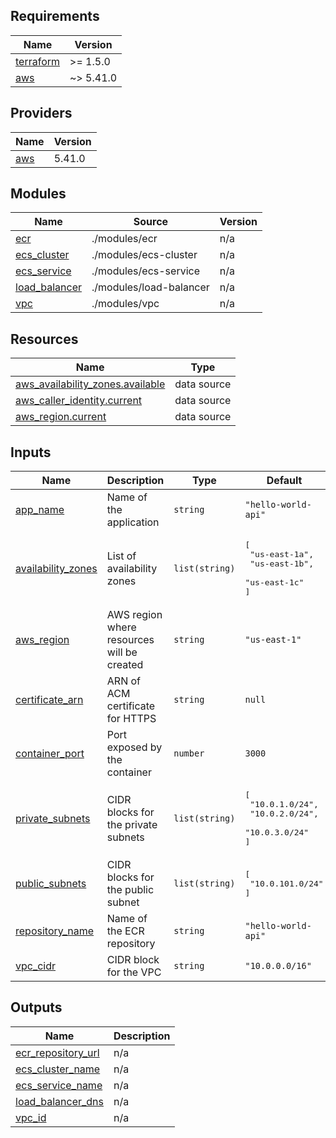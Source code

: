 ## Requirements

| Name | Version |
|------|---------|
| <a name="requirement_terraform"></a> [terraform](#requirement\_terraform) | >= 1.5.0 |
| <a name="requirement_aws"></a> [aws](#requirement\_aws) | ~> 5.41.0 |

## Providers

| Name | Version |
|------|---------|
| <a name="provider_aws"></a> [aws](#provider\_aws) | 5.41.0 |

## Modules

| Name | Source | Version |
|------|--------|---------|
| <a name="module_ecr"></a> [ecr](#module\_ecr) | ./modules/ecr | n/a |
| <a name="module_ecs_cluster"></a> [ecs\_cluster](#module\_ecs\_cluster) | ./modules/ecs-cluster | n/a |
| <a name="module_ecs_service"></a> [ecs\_service](#module\_ecs\_service) | ./modules/ecs-service | n/a |
| <a name="module_load_balancer"></a> [load\_balancer](#module\_load\_balancer) | ./modules/load-balancer | n/a |
| <a name="module_vpc"></a> [vpc](#module\_vpc) | ./modules/vpc | n/a |

## Resources

| Name | Type |
|------|------|
| [aws_availability_zones.available](https://registry.terraform.io/providers/hashicorp/aws/latest/docs/data-sources/availability_zones) | data source |
| [aws_caller_identity.current](https://registry.terraform.io/providers/hashicorp/aws/latest/docs/data-sources/caller_identity) | data source |
| [aws_region.current](https://registry.terraform.io/providers/hashicorp/aws/latest/docs/data-sources/region) | data source |

## Inputs

| Name | Description | Type | Default | Required |
|------|-------------|------|---------|:--------:|
| <a name="input_app_name"></a> [app\_name](#input\_app\_name) | Name of the application | `string` | `"hello-world-api"` | no |
| <a name="input_availability_zones"></a> [availability\_zones](#input\_availability\_zones) | List of availability zones | `list(string)` | <pre>[<br/>  "us-east-1a",<br/>  "us-east-1b",<br/>  "us-east-1c"<br/>]</pre> | no |
| <a name="input_aws_region"></a> [aws\_region](#input\_aws\_region) | AWS region where resources will be created | `string` | `"us-east-1"` | no |
| <a name="input_certificate_arn"></a> [certificate\_arn](#input\_certificate\_arn) | ARN of ACM certificate for HTTPS | `string` | `null` | no |
| <a name="input_container_port"></a> [container\_port](#input\_container\_port) | Port exposed by the container | `number` | `3000` | no |
| <a name="input_private_subnets"></a> [private\_subnets](#input\_private\_subnets) | CIDR blocks for the private subnets | `list(string)` | <pre>[<br/>  "10.0.1.0/24",<br/>  "10.0.2.0/24",<br/>  "10.0.3.0/24"<br/>]</pre> | no |
| <a name="input_public_subnets"></a> [public\_subnets](#input\_public\_subnets) | CIDR blocks for the public subnet | `list(string)` | <pre>[<br/>  "10.0.101.0/24"<br/>]</pre> | no |
| <a name="input_repository_name"></a> [repository\_name](#input\_repository\_name) | Name of the ECR repository | `string` | `"hello-world-api"` | no |
| <a name="input_vpc_cidr"></a> [vpc\_cidr](#input\_vpc\_cidr) | CIDR block for the VPC | `string` | `"10.0.0.0/16"` | no |

## Outputs

| Name | Description |
|------|-------------|
| <a name="output_ecr_repository_url"></a> [ecr\_repository\_url](#output\_ecr\_repository\_url) | n/a |
| <a name="output_ecs_cluster_name"></a> [ecs\_cluster\_name](#output\_ecs\_cluster\_name) | n/a |
| <a name="output_ecs_service_name"></a> [ecs\_service\_name](#output\_ecs\_service\_name) | n/a |
| <a name="output_load_balancer_dns"></a> [load\_balancer\_dns](#output\_load\_balancer\_dns) | n/a |
| <a name="output_vpc_id"></a> [vpc\_id](#output\_vpc\_id) | n/a |
